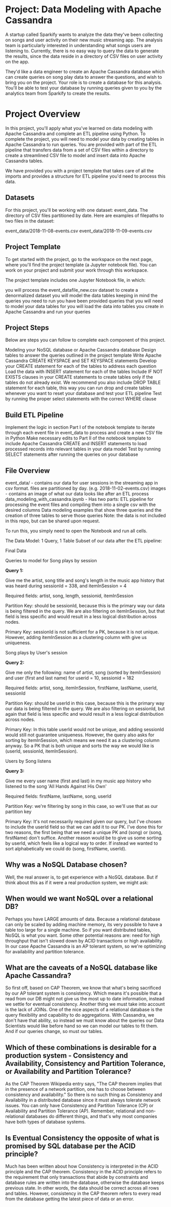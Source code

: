 # Project: Data Modeling with Apache Cassandra
A startup called Sparkify wants to analyze the data they've been collecting on songs and user activity on their new music streaming app. The analysis team is particularly interested in understanding what songs users are listening to. Currently, there is no easy way to query the data to generate the results, since the data reside in a directory of CSV files on user activity on the app.

They'd like a data engineer to create an Apache Cassandra database which can create queries on song play data to answer the questions, and wish to bring you on the project. Your role is to create a database for this analysis. You'll be able to test your database by running queries given to you by the analytics team from Sparkify to create the results.

# Project Overview
In this project, you'll apply what you've learned on data modeling with Apache Cassandra and complete an ETL pipeline using Python. To complete the project, you will need to model your data by creating tables in Apache Cassandra to run queries. You are provided with part of the ETL pipeline that transfers data from a set of CSV files within a directory to create a streamlined CSV file to model and insert data into Apache Cassandra tables.

We have provided you with a project template that takes care of all the imports and provides a structure for ETL pipeline you'd need to process this data.

## Datasets
For this project, you'll be working with one dataset: event_data. The directory of CSV files partitioned by date. Here are examples of filepaths to two files in the dataset:

event_data/2018-11-08-events.csv
event_data/2018-11-09-events.csv

## Project Template
To get started with the project, go to the workspace on the next page, where you'll find the project template (a Jupyter notebook file). You can work on your project and submit your work through this workspace.

The project template includes one Jupyter Notebook file, in which:

you will process the event_datafile_new.csv dataset to create a denormalized dataset
you will model the data tables keeping in mind the queries you need to run
you have been provided queries that you will need to model your data tables for
you will load the data into tables you create in Apache Cassandra and run your queries

## Project Steps
Below are steps you can follow to complete each component of this project.

Modeling your NoSQL database or Apache Cassandra database
Design tables to answer the queries outlined in the project template
Write Apache Cassandra CREATE KEYSPACE and SET KEYSPACE statements
Develop your CREATE statement for each of the tables to address each question
Load the data with INSERT statement for each of the tables
Include IF NOT EXISTS clauses in your CREATE statements to create tables only if the tables do not already exist. We recommend you also include DROP TABLE statement for each table, this way you can run drop and create tables whenever you want to reset your database and test your ETL pipeline
Test by running the proper select statements with the correct WHERE clause

## Build ETL Pipeline
Implement the logic in section Part I of the notebook template to iterate through each event file in event_data to process and create a new CSV file in Python
Make necessary edits to Part II of the notebook template to include Apache Cassandra CREATE and INSERT statements to load processed records into relevant tables in your data model
Test by running SELECT statements after running the queries on your database

## File Overview
event_data/ - contains our data for user sessions in the streaming app in csv format. files are partitioned by day. (e.g. 2018-11-02-events.csv)
images - contains an image of what our data looks like after an ETL process
data_modeling_with_cassandra.ipynb - Has two parts:
ETL pipeline for processing the event files and compiling them into a single csv with the desired columns
Data modeling examples that show three queries and the creation of three tables to serve those queries
Note: the data is not included in this repo, but can be shared upon request.

To run this, you simply need to open the Notebook and run all cells.

The Data Model: 1 Query, 1 Table
Subset of our data after the ETL pipeline:

Final Data

Queries to model for
Song plays by session

**Query 1:**

Give me the artist, song title and song's length in the music app history that was heard during sessionId = 338, and itemInSession = 4

Required fields: artist, song, length, sessionid, itemInSession

Partition Key: should be sessionId, because this is the primary way our data is being filtered in the query. We are also filtering on itemInSession, but that field is less specific and would result in a less logical distribution across nodes.

Primary Key: sessionId is not sufficient for a PK, because it is not unique. However, adding itemInSession as a clustering column with give us uniqueness.

Song plays by User's session

**Query 2:**

Give me only the following: name of artist, song (sorted by itemInSession) and user (first and last name) for userid = 10, sessionid = 182

Required fields: artist, song, itemInSession, firstName, lastName, userId, sessionId

Partition Key: should be userId in this case, because this is the primary way our data is being filtered in the query. We are also filtering on sessionId, but again that field is less specific and would result in a less logical distribution across nodes.

Primary Key: In this table userId would not be unique, and adding sessionId would still not guarantee uniqueness. However, the query also asks for sorting by itemInSession, which means we need it as a clustering column anyway. So a PK that is both unique and sorts the way we would like is (userId, sessionId, itemInSession).

Users by Song listens

**Query 3:**

Give me every user name (first and last) in my music app history who listened to the song 'All Hands Against His Own'

Required fields: firstName, lastName, song, userId

Partition Key: we're filtering by song in this case, so we'll use that as our partition key

Primary Key: It's not necessarily required given our query, but I've chosen to include the userId field so that we can add it to our PK. I've done this for two reasons, the first being that we need a unique PK and (song) or (song, firstName) don't suffice. Another reason would be to give us some sorting by userId, which feels like a logical way to order. If instead we wanted to sort alphabetically we could do (song, firstName, userId).

## **Why was a NoSQL Database chosen?**
Well, the real answer is, to get experience with a NoSQL database. But if think about this as if it were a real production system, we might ask:

## **When would we want NoSQL over a relational DB?**
Perhaps you have LARGE amounts of data. Because a relational database can only be scaled by adding machine memory, its very possible to have a table too large for a single machine. So if you want distributed tables, NoSQL is what you want. Some other potential reasons are: need for high throughput that isn't slowed down by ACID transactions or high availability. In our case Apache Cassandra is an AP tolerant system, so we're optimizing for availability and partition tolerance.

## **What are the caveats of a NoSQL database like Apache Cassandra?**
So first off, based on CAP Theorem, we know that what's being sacrificed by our AP tolerant system is consistency. Which means it's possible that a read from our DB might not give us the most up to date information, instead we settle for eventual consistency. Another thing we must take into account is the lack of JOINs. One of the nice aspects of a relational database is the query flexibility and capability to do aggregations. With Cassandra, we don't have that ability, so instead we must know about the queries our Data Scientists would like before hand so we can model our tables to fit them. And if our queries change, so must our tables.

## **Which of these combinations is desirable for a production system - Consistency and Availability, Consistency and Partition Tolerance, or Availability and Partition Tolerance?**
As the CAP Theorem Wikipedia entry says, "The CAP theorem implies that in the presence of a network partition, one has to choose between consistency and availability." So there is no such thing as Consistency and Availability in a distributed database since it must always tolerate network issues. You can only have Consistency and Partition Tolerance (CP) or Availability and Partition Tolerance (AP). Remember, relational and non-relational databases do different things, and that's why most companies have both types of database systems.

## **Is Eventual Consistency the opposite of what is promised by SQL database per the ACID principle?**
Much has been written about how Consistency is interpreted in the ACID principle and the CAP theorem. Consistency in the ACID principle refers to the requirement that only transactions that abide by constraints and database rules are written into the database, otherwise the database keeps previous state. In other words, the data should be correct across all rows and tables. However, consistency in the CAP theorem refers to every read from the database getting the latest piece of data or an error.
